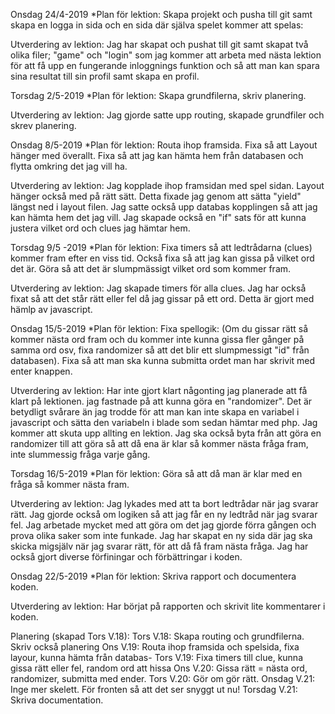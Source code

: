 Onsdag 24/4-2019
*Plan för lektion: Skapa projekt och pusha till git samt skapa en logga in sida och en sida där själva spelet kommer att spelas:

Utverdering av lektion: Jag har skapat och pushat till git samt skapat två olika filer; "game" och "login" som jag kommer att arbeta med nästa lektion för att få upp en fungerande inloggnings funktion och så att man kan spara sina resultat till sin profil samt skapa en profil. 


Torsdag 2/5-2019
*Plan för lektion: Skapa grundfilerna, skriv planering. 

Utverdering av lektion: Jag gjorde satte upp routing, skapade grundfiler och skrev planering. 


Onsdag 8/5-2019
*Plan för lektion: Routa ihop framsida. Fixa så att Layout hänger med överallt. Fixa så att jag kan hämta hem från databasen och flytta omkring det jag vill ha. 

Utverdering av lektion: Jag kopplade ihop framsidan med spel sidan. Layout hänger också med på rätt sätt. Detta fixade jag genom att sätta "yield" längst ned i layout filen. Jag satte också upp  databas kopplingen så att jag kan hämta hem det jag vill. Jag skapade också en "if" sats för att kunna justera vilket ord och clues jag hämtar hem. 

Torsdag 9/5 -2019
*Plan för lektion: Fixa timers så att ledtrådarna (clues) kommer fram efter en viss tid. Också fixa så att jag kan gissa på vilket ord det är. Göra så att det är slumpmässigt vilket ord som kommer fram. 

Utverdering av lektion: Jag skapade timers för alla clues. Jag har också fixat så att det står rätt eller fel då jag gissar på ett ord. Detta är gjort med hämlp av javascript. 


Onsdag 15/5-2019
*Plan för lektion: Fixa spellogik: (Om du gissar rätt så kommer nästa ord fram och du kommer inte kunna gissa fler gånger på samma ord osv, fixa randomizer så att det blir ett slumpmessigt "id" från databasen). Fixa så att man ska kunna submitta ordet man har skrivit med enter knappen. 

Utverdering av lektion: Har inte gjort klart någonting jag planerade att få klart på lektionen. jag fastnade på att kunna göra en "randomizer". Det är betydligt svårare än jag trodde för att man kan inte skapa en variabel i javascript och sätta den variabeln i blade som sedan hämtar med php. Jag kommer att skuta upp allting en lektion. Jag ska också byta från att göra en randomizer till att göra så att då ena är klar så kommer nästa fråga fram, inte slummessig fråga varje gång. 


Torsdag 16/5-2019
*Plan för lektion: Göra så att då man är klar med en fråga så kommer nästa fram. 

Utverdering av lektion: Jag lykades med att ta bort ledtrådar när jag svarar rätt. Jag gjorde också om logiken så att jag får en ny ledtråd när jag svarar fel. Jag arbetade mycket med att göra om det jag gjorde förra gången och prova olika saker som inte funkade. Jag har skapat en ny sida där jag ska skicka migsjälv när jag svarar rätt, för att då få fram nästa fråga. Jag har också gjort diverse förfiningar och förbättringar i koden. 


Onsdag 22/5-2019
*Plan för lektion: Skriva rapport och documentera koden.

Utverdering av lektion: Har börjat på rapporten och skrivit lite kommentarer i koden. 


Planering (skapad Tors V.18): 
Tors V.18: Skapa routing och grundfilerna. Skriv också planering
Ons V.19: Routa ihop framsida och spelsida, fixa layour, kunna hämta från databas- 
Tors V.19: Fixa timers till clue, kunna gissa rätt eller fel, random ord att hissa
Ons V.20: Gissa rätt = nästa ord, randomizer, submitta med ender. 
Tors V.20: Gör om gör rätt. 
Onsdag V.21: Inge mer skelett. För fronten så att det ser snyggt ut nu!
Torsdag V.21: Skriva documentation.